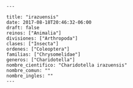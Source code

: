 
      ---

      title: "irazuensis"
      date: 2017-08-18T20:46:32-06:00
      draft: false
      reinos: ["Animalia"]
      divisiones: ["Arthropoda"]
      clases: ["Insecta"]
      ordenes: ["Coleoptera"]
      familias: ["Chrysomelidae"]
      generos: ["Charidotella"]
      nombre_cientifico: "Charidotella irazuensis"
      nombre_comun: ""
      nombre_ingles: ""
      ---

      